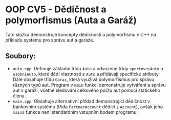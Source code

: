 # OOP CV5 - Dědičnost a polymorfismus (Auta a Garáž)

Tato složka demonstruje koncepty dědičnosti a polymorfismu v C++ na příkladu systému pro správu aut a garáže.

## Soubory:
- `auto.cpp`: Definuje základní třídu `Auto` a odvozené třídy `sportovniAuto` a `osobniAuto`, které dědí vlastnosti z `Auto` a přidávají specifické atributy. Dále obsahuje třídu `Garaz`, která využívá polymorfismus pro správu různých typů aut. Program v `main` funkci demonstruje vytváření a správu aut v garáži, včetně sledování celkového počtu aut pomocí statického člena.
- `main.cpp`: Obsahuje alternativní příklad demonstrující dědičnost v bankovním systému (třída `PartnerAccount` dědící z `Account`), avšak jeho `main2` funkce není standardním vstupním bodem programu.
